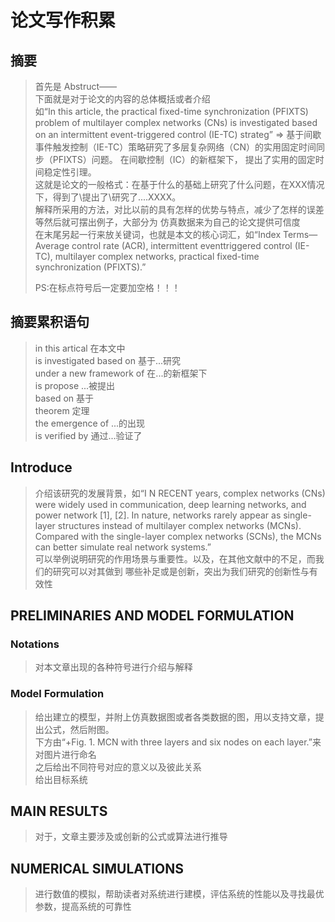 # 论文写作积累

## 摘要
> 首先是 Abstruct——  
> 下面就是对于论文的内容的总体概括或者介绍  
> 如“In this article, the practical fixed-time synchronization (PFIXTS) 
> problem of multilayer complex networks (CNs) is investigated based on 
> an intermittent event-triggered control (IE-TC) strateg” =>
> 基于间歇事件触发控制（IE-TC）策略研究了多层复杂网络（CN）的实用固定时间同步（PFIXTS）问题。
> 在间歇控制（IC）的新框架下， 提出了实用的固定时间稳定性引理。  
> 这就是论文的一般格式：在基于什么的基础上研究了什么问题，在XXX情况下，得到了\提出了\研究了....XXXX。  
> 解释所采用的方法，对比以前的具有怎样的优势与特点，减少了怎样的误差等然后就可摆出例子，大部分为
> 仿真数据来为自己的论文提供可信度  
> 在末尾另起一行来放关键词，也就是本文的核心词汇，如“Index Terms—Average 
> control rate (ACR), intermittent eventtriggered control (IE-TC), 
> multilayer complex networks, practical fixed-time synchronization 
> (PFIXTS).”  
> 
> PS:在标点符号后一定要加空格！！！

## 摘要累积语句
> in this artical 在本文中  
> is investigated based on 基于...研究  
> under a new framework of  在...的新框架下  
> is propose  ...被提出  
> based on 基于  
> theorem 定理  
> the emergence of ...的出现  
> is verified by 通过...验证了


## Introduce
> 介绍该研究的发展背景，如“I N RECENT years, complex networks (CNs) were
> widely used in communication, deep learning networks, and power
> network [1], [2]. In nature, networks rarely appear as single-layer
> structures instead of multilayer complex networks (MCNs). Compared
> with the single-layer complex networks (SCNs), the MCNs can better
> simulate real network systems.”  
> 可以举例说明研究的作用场景与重要性。以及，在其他文献中的不足，而我们的研究可以对其做到
> 哪些补足或是创新，突出为我们研究的创新性与有效性


## PRELIMINARIES AND MODEL FORMULATION
### Notations
> 对本文章出现的各种符号进行介绍与解释

### Model Formulation
> 给出建立的模型，并附上仿真数据图或者各类数据的图，用以支持文章，提出公式，然后附图。  
> 下方由“+Fig. 1. MCN with three layers and six nodes on each layer.”来对图片进行命名  
> 之后给出不同符号对应的意义以及彼此关系  
> 给出目标系统


## MAIN RESULTS
> 对于，文章主要涉及或创新的公式或算法进行推导


## NUMERICAL SIMULATIONS
> 进行数值的模拟，帮助读者对系统进行建模，评估系统的性能以及寻找最优参数，提高系统的可靠性

